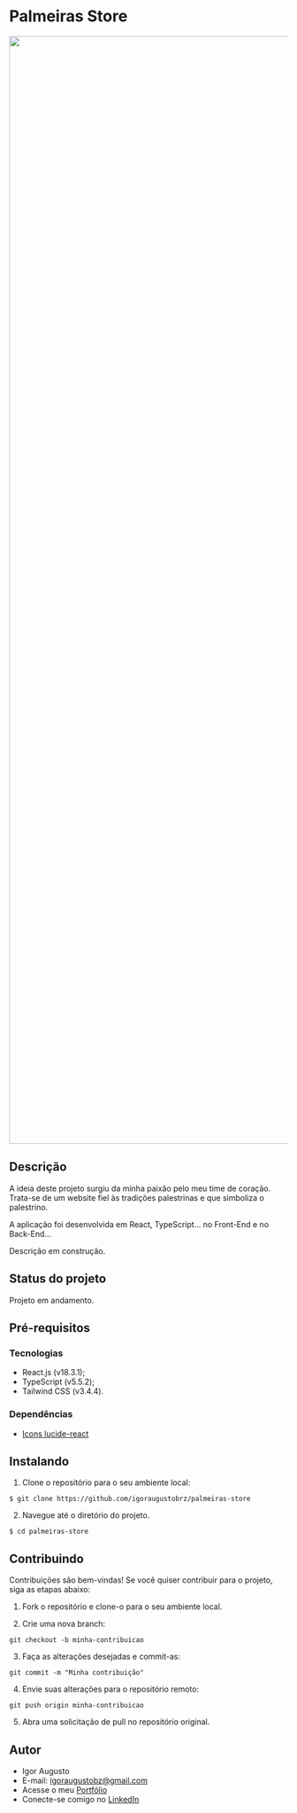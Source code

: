# Palmeiras Store

<div align="center">
<img src="src/img/site.png" width="2000px" alt="Imagem do site" title="Imagem do site"/>
</div>

## Descrição

A ideia deste projeto surgiu da minha paixão pelo meu time de coração. Trata-se de um website fiel às tradições palestrinas e que simboliza o palestrino.

A aplicação foi desenvolvida em React, TypeScript... no Front-End e no Back-End...

Descrição em construção.

## Status do projeto

Projeto em andamento.

## Pré-requisitos

### Tecnologias

- React.js (v18.3.1);
- TypeScript (v5.5.2);
- Tailwind CSS (v3.4.4).

### Dependências

- [Icons lucide-react](https://lucide.dev/icons/)

## Instalando

1. Clone o repositório para o seu ambiente local:

```
$ git clone https://github.com/igoraugustobrz/palmeiras-store
```

2. Navegue até o diretório do projeto.

```
$ cd palmeiras-store
```

## Contribuindo

Contribuições são bem-vindas! Se você quiser contribuir para o projeto, siga as etapas abaixo:

1. Fork o repositório e clone-o para o seu ambiente local.

2. Crie uma nova branch:

```
git checkout -b minha-contribuicao
```

3. Faça as alterações desejadas e commit-as:

```
git commit -m "Minha contribuição"
```

4. Envie suas alterações para o repositório remoto:

```
git push origin minha-contribuicao
```

5. Abra uma solicitação de pull no repositório original.

## Autor

- Igor Augusto
- E-mail: igoraugustobz@gmail.com
- Acesse o meu [Portfólio](https://iaugusto.vercel.app/)
- Conecte-se comigo no [LinkedIn](https://www.linkedin.com/in/igorbrz/)
